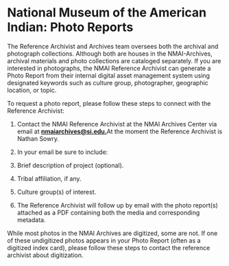 # National Museum of the American Indian: Photo Reports  

The Reference Archivist and Archives team oversees both the archival and photograph collections. Although both are houses in the NMAI-Archives, archival materials and photo collections are cataloged separately. If you are interested in photographs, the NMAI Reference Archivist can generate a Photo Report from their internal digital asset management system using designated keywords such as culture group, photographer, geographic location, or topic.

To request a photo report, please follow these steps to connect with the Reference Archivist:

1. Contact the NMAI Reference Archivist at the NMAI Archives Center via email at [**nmaiarchives@si.edu.**](mailto:nmaiarchives@si.edu)At the moment the Reference Archivist is Nathan Sowry.

2. In your email be sure to include:
  1. Brief description of project (optional).
  2. Tribal affiliation, if any.
  3. Culture group(s) of interest.

3. The Reference Archivist will follow up by email with the photo report(s) attached as a PDF containing both the media and corresponding metadata.

While most photos in the NMAI Archives are digitized, some are not. If one of these undigitized photos appears in your Photo Report (often as a digitized index card), please follow these steps to contact the reference archivist about digitization.
